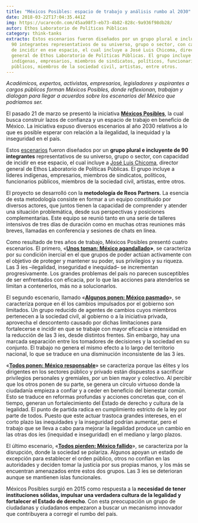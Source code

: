 ```yaml
---
title: "Méxicos Posibles: espacio de trabajo y análisis rumbo al 2030"
date: 2018-03-22T17:04:35.441Z
img: https://ucarecdn.com/45aa98f3-eb73-4b82-828c-9a936f98db28/
autor: Ethos Laboratorio de Políticas Públicas
category: think-tanks
extracto: Estos escenarios fueron diseñados por un grupo plural e incluyente de
  90 integrantes representativos de su universo, grupo o sector, con capacidad
  de incidir en ese espacio, el cual incluye a José Luis Chicoma, director
  general de Ethos Laboratorio de Políticas Públicas. El grupo incluye a líderes
  indígenas, empresarios, miembros de sindicatos, políticos, funcionarios
  públicos, miembros de la sociedad civil, artistas, entre otros.
---
```

*Académicos, expertos, activistas, empresarios, legisladores y aspirantes a cargos públicos forman Méxicos Posibles, donde reflexionan, trabajan y dialogan para llegar a acuerdos sobre los escenarios del México que podríamos ser.*

El pasado 21 de marzo se presentó la iniciativa **[Méxicos Posibles](http://www.mexicosposibles.org/)**, la cual busca construir lazos de confianza y un espacio de trabajo en beneficio de México. La iniciativa expuso diversos escenarios al año 2030 relativos a lo que es posible esperar con relación a la ilegalidad, la inequidad y la inseguridad en el país.

Estos [escenarios](http://mexicosposibles.mx/wp-content/uploads/2018/03/BookletMP-4.pdf) fueron diseñados por un **grupo plural e incluyente de 90 integrantes** representativos de su universo, grupo o sector, con capacidad de incidir en ese espacio, el cual incluye a [José Luis Chicoma](https://twitter.com/joseluischicoma), director general de Ethos Laboratorio de Políticas Públicas. El grupo incluye a líderes indígenas, empresarios, miembros de sindicatos, políticos, funcionarios públicos, miembros de la sociedad civil, artistas, entre otros.

El proyecto se desarrolló con la **metodología de Reos Partners**. La esencia de esta metodología consiste en formar a un equipo constituido por diversos actores, que juntos tienen la capacidad de comprender y atender una situación problemática, desde sus perspectivas y posiciones complementarias. Este equipo se reunió tanto en una serie de talleres intensivos de tres días de duración como en muchas otras reuniones más breves, llamadas en conferencia y sesiones de chats en línea. 

Como resultado de tres años de trabajo, Méxicos Posibles presentó cuatro escenarios. El primero, «**[Unos toman: México agandallado](http://mexicosposibles.mx/mexico-agandallado/)»**, se caracteriza por su condición inercial en el que grupos de poder actúan activamente con el objetivo de proteger y mantener su poder, sus privilegios y su riqueza. Las 3 íes –ilegalidad, inseguridad e inequidad– se incrementan progresivamente. Los grandes problemas del país no parecen susceptibles de ser enfrentados con eficacia, por lo que las acciones para atenderlos se limitan a contenerlos, más no a solucionarlos.

El segundo escenario, llamado «**[Algunos ponen: México pasmado](http://mexicosposibles.mx/mexico-pasmado/)**», se caracteriza porque en él los cambios impulsados por el gobierno son limitados. Un grupo reducido de agentes de cambios cuyos miembros pertenecen a la sociedad civil, al gobierno o a la iniciativa privada, aprovecha el descontento causado por dichas limitaciones para fortalecerse e incidir en que se trabaje con mayor eficacia e intensidad en la reducción de las 3 íes, desde distintos frentes. Sin embargo, hay una marcada separación entre los tomadores de decisiones y la sociedad en su conjunto. El trabajo no genera el mismo efecto a lo largo del territorio nacional, lo que se traduce en una disminución inconsistente de las 3 íes.

«**[Todos ponen: México responsable](http://mexicosposibles.mx/mexico-responsable/)**» se caracteriza porque las élites y los dirigentes en los sectores público y privado están dispuestos a sacrificar privilegios personales y gremiales, por un bien mayor y colectivo. Al percibir que los otros ponen de su parte, se genera un círculo virtuoso donde la ciudadanía empieza a confiar y a ceder en beneficio del bienestar común. Esto se traduce en reformas profundas y acciones concretas que, con el tiempo, generan un fortalecimiento del Estado de derecho y cultura de la legalidad. El punto de partida radica en cumplimiento estricto de la ley por parte de todos. Puesto que este actuar trastoca grandes intereses, en el corto plazo las inequidades y la inseguridad podrían aumentar, pero el trabajo que se lleva a cabo para mejorar la ilegalidad produce un cambio en las otras dos íes (inequidad e inseguridad) en el mediano y largo plazos.

El último escenario, «**[Todos pierden: México fallido](http://mexicosposibles.mx/mexico-fallido/)**», se caracteriza por la disrupción, donde la sociedad se polariza. Algunos apoyan un estado de excepción para establecer el orden público, otros no confían en las autoridades y deciden tomar la justicia por sus propias manos, y los más se encuentran amenazados entre estos dos grupos. Las 3 íes se deterioran aunque se mantienen islas funcionales.

Méxicos Posibles surgió en 2015 como respuesta a la **necesidad de tener instituciones sólidas, impulsar una verdadera cultura de la legalidad y fortalecer el Estado de derecho**. Con esta preocupación un grupo de ciudadanas y ciudadanos empezaron a buscar un mecanismo innovador que contribuyera a corregir el rumbo del país.